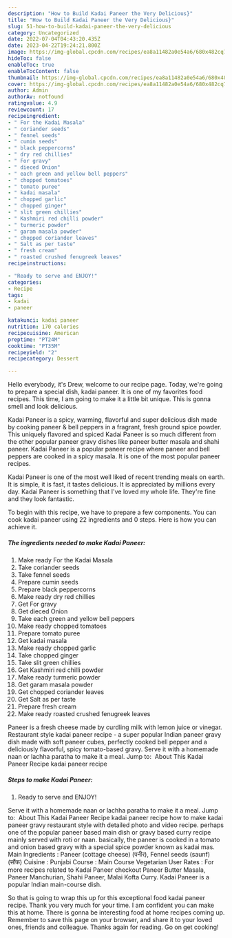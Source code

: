 ```yaml
---
description: "How to Build Kadai Paneer the Very Delicious}"
title: "How to Build Kadai Paneer the Very Delicious}"
slug: 51-how-to-build-kadai-paneer-the-very-delicious
category: Uncategorized
date: 2022-07-04T04:43:20.435Z
date: 2023-04-22T19:24:21.800Z
image: https://img-global.cpcdn.com/recipes/ea8a11482a0e54a6/680x482cq70/kadai-paneer-recipe-main-photo.jpg
hideToc: false
enableToc: true
enableTocContent: false
thumbnail: https://img-global.cpcdn.com/recipes/ea8a11482a0e54a6/680x482cq70/kadai-paneer-recipe-main-photo.jpg
cover: https://img-global.cpcdn.com/recipes/ea8a11482a0e54a6/680x482cq70/kadai-paneer-recipe-main-photo.jpg
author: Admin
authorAv: notfound
ratingvalue: 4.9
reviewcount: 17
recipeingredient:
- " For the Kadai Masala"
- " coriander seeds"
- " fennel seeds"
- " cumin seeds"
- " black peppercorns"
- " dry red chillies"
- " For gravy"
- " dieced Onion"
- " each green and yellow bell peppers"
- " chopped tomatoes"
- " tomato puree"
- " kadai masala"
- " chopped garlic"
- " chopped ginger"
- " slit green chillies"
- " Kashmiri red chilli powder"
- " turmeric powder"
- " garam masala powder"
- " chopped coriander leaves"
- " Salt as per taste"
- " fresh cream"
- " roasted crushed fenugreek leaves"
recipeinstructions:

- "Ready to serve and ENJOY!"
categories:
- Recipe
tags:
- kadai
- paneer

katakunci: kadai paneer 
nutrition: 170 calories
recipecuisine: American
preptime: "PT24M"
cooktime: "PT35M"
recipeyield: "2"
recipecategory: Dessert

---
```



Hello everybody, it's Drew, welcome to our recipe page. Today, we're going to prepare a special dish, kadai paneer. It is one of my favorites food recipes. This time, I am going to make it a little bit unique. This is gonna smell and look delicious.

Kadai Paneer is a spicy, warming, flavorful and super delicious dish made by cooking paneer &amp; bell peppers in a fragrant, fresh ground spice powder. This uniquely flavored and spiced Kadai Paneer is so much different from the other popular paneer gravy dishes like paneer butter masala and shahi paneer. Kadai Paneer is a popular paneer recipe where paneer and bell peppers are cooked in a spicy masala. It is one of the most popular paneer recipes.

Kadai Paneer is one of the most well liked of recent trending meals on earth. It is simple, it is fast, it tastes delicious. It is appreciated by millions every day. Kadai Paneer is something that I've loved my whole life. They're fine and they look fantastic.


To begin with this recipe, we have to prepare a few components. You can cook kadai paneer using 22 ingredients and 0 steps. Here is how you can achieve it.

<!--inarticleads1-->

##### The ingredients needed to make Kadai Paneer:

1. Make ready  For the Kadai Masala
1. Take  coriander seeds
1. Take  fennel seeds
1. Prepare  cumin seeds
1. Prepare  black peppercorns
1. Make ready  dry red chillies
1. Get  For gravy
1. Get  dieced Onion
1. Take  each green and yellow bell peppers
1. Make ready  chopped tomatoes
1. Prepare  tomato puree
1. Get  kadai masala
1. Make ready  chopped garlic
1. Take  chopped ginger
1. Take  slit green chillies
1. Get  Kashmiri red chilli powder
1. Make ready  turmeric powder
1. Get  garam masala powder
1. Get  chopped coriander leaves
1. Get  Salt as per taste
1. Prepare  fresh cream
1. Make ready  roasted crushed fenugreek leaves


Paneer is a fresh cheese made by curdling milk with lemon juice or vinegar. Restaurant style kadai paneer recipe - a super popular Indian paneer gravy dish made with soft paneer cubes, perfectly cooked bell pepper and a deliciously flavorful, spicy tomato-based gravy. Serve it with a homemade naan or lachha paratha to make it a meal. Jump to: ️ About This Kadai Paneer Recipe kadai paneer recipe 

<!--inarticleads2-->

##### Steps to make Kadai Paneer:


1. Ready to serve and ENJOY!

Serve it with a homemade naan or lachha paratha to make it a meal. Jump to: ️ About This Kadai Paneer Recipe kadai paneer recipe how to make kadai paneer gravy restaurant style with detailed photo and video recipe. perhaps one of the popular paneer based main dish or gravy based curry recipe mainly served with roti or naan. basically, the paneer is cooked in a tomato and onion based gravy with a special spice powder known as kadai mas. Main Ingredients : Paneer (cottage cheese) (पनीर), Fennel seeds (saunf) (सौंफ) Cuisine : Punjabi Course : Main Course Vegetarian User Rates : For more recipes related to Kadai Paneer checkout Paneer Butter Masala, Paneer Manchurian, Shahi Paneer, Malai Kofta Curry. Kadai Paneer is a popular Indian main-course dish. 

So that is going to wrap this up for this exceptional food kadai paneer recipe. Thank you very much for your time. I am confident you can make this at home. There is gonna be interesting food at home recipes coming up. Remember to save this page on your browser, and share it to your loved ones, friends and colleague. Thanks again for reading. Go on get cooking!
